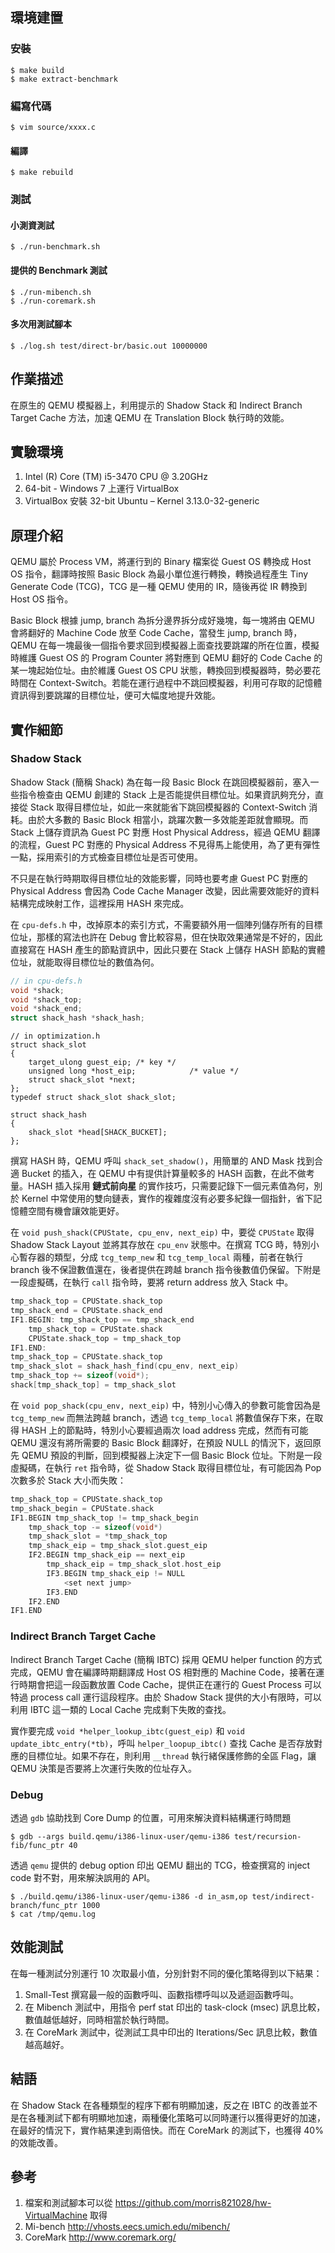 ## 環境建置 ##

### 安裝 ###

```
$ make build
$ make extract-benchmark
```

### 編寫代碼 ###

```
$ vim source/xxxx.c
```

#### 編譯 ####

```
$ make rebuild
```

### 測試 ###

#### 小測資測試 ####

```
$ ./run-benchmark.sh
```

#### 提供的 Benchmark 測試 ####

```
$ ./run-mibench.sh
$ ./run-coremark.sh
```

#### 多次用測試腳本 ####

```
$ ./log.sh test/direct-br/basic.out 10000000
```

## 作業描述 ##

在原生的 QEMU 模擬器上，利用提示的 Shadow Stack 和 Indirect Branch Target Cache 方法，加速 QEMU 在 Translation Block 執行時的效能。

## 實驗環境 ##

1.	Intel (R) Core (TM) i5-3470 CPU @ 3.20GHz
2.	64-bit - Windows 7 上運行 VirtualBox
3.	VirtualBox 安裝 32-bit Ubuntu – Kernel 3.13.0-32-generic

## 原理介紹 ##

QEMU 屬於 Process VM，將運行到的 Binary 檔案從 Guest OS 轉換成 Host OS 指令，翻譯時按照 Basic Block 為最小單位進行轉換，轉換過程產生 Tiny Generate Code (TCG)，TCG 是一種 QEMU 使用的 IR，隨後再從 IR 轉換到 Host OS 指令。

Basic Block 根據 jump, branch 為拆分邊界拆分成好幾塊，每一塊將由 QEMU 會將翻好的 Machine Code 放至 Code Cache，當發生 jump, branch 時，QEMU 在每一塊最後一個指令要求回到模擬器上面查找要跳躍的所在位置，模擬時維護 Guest OS 的 Program Counter 將對應到 QEMU 翻好的 Code Cache 的某一塊起始位址。由於維護 Guest OS CPU 狀態，轉換回到模擬器時，勢必要花時間在 Context-Switch。若能在運行過程中不跳回模擬器，利用可存取的記憶體資訊得到要跳躍的目標位址，便可大幅度地提升效能。

## 實作細節 ##

### Shadow Stack ###

Shadow Stack (簡稱 Shack) 為在每一段 Basic Block 在跳回模擬器前，塞入一些指令檢查由 QEMU 創建的 Stack 上是否能提供目標位址。如果資訊夠充分，直接從 Stack 取得目標位址，如此一來就能省下跳回模擬器的 Context-Switch 消耗。由於大多數的 Basic Block 相當小，跳躍次數一多效能差距就會顯現。而 Stack 上儲存資訊為 Guest PC 對應 Host Physical Address，經過 QEMU 翻譯的流程，Guest PC 對應的 Physical Address 不見得馬上能使用，為了更有彈性一點，採用索引的方式檢查目標位址是否可使用。

不只是在執行時期取得目標位址的效能影響，同時也要考慮 Guest PC 對應的 Physical Address 會因為 Code Cache Manager 改變，因此需要效能好的資料結構完成映射工作，這裡採用 HASH 來完成。

在 `cpu-defs.h` 中，改掉原本的索引方式，不需要額外用一個陣列儲存所有的目標位址，那樣的寫法也許在 Debug 會比較容易，但在快取效果通常是不好的，因此直接寫在 HASH 產生的節點資訊中，因此只要在 Stack 上儲存 HASH 節點的實體位址，就能取得目標位址的數值為何。

```cpp
// in cpu-defs.h
void *shack;
void *shack_top;
void *shack_end;
struct shack_hash *shack_hash;
```

```
// in optimization.h
struct shack_slot 
{
	target_ulong guest_eip;	/* key */
	unsigned long *host_eip;			/* value */
	struct shack_slot *next;
};
typedef struct shack_slot shack_slot;

struct shack_hash
{
	shack_slot *head[SHACK_BUCKET];
};
```

撰寫 HASH 時，QEMU 呼叫 `shack_set_shadow()`，用簡單的 AND Mask 找到合適 Bucket 的插入，在 QEMU 中有提供計算量較多的 HASH 函數，在此不做考量。HASH 插入採用 __鏈式前向星__ 的實作技巧，只需要記錄下一個元素值為何，別於 Kernel 中常使用的雙向鏈表，實作的複雜度沒有必要多紀錄一個指針，省下記憶體空間有機會讓效能更好。

在 `void push_shack(CPUState, cpu_env, next_eip)` 中，要從 `CPUState` 取得 Shadow Stack Layout 並將其存放在 `cpu_env` 狀態中。在撰寫 TCG 時，特別小心暫存器的類型，分成 `tcg_temp_new` 和 `tcg_temp_local` 兩種，前者在執行 branch 後不保證數值還在，後者提供在跨越 branch 指令後數值仍保留。下附是一段虛擬碼，在執行 `call` 指令時，要將 return address 放入 Stack 中。

```cpp
tmp_shack_top = CPUState.shack_top
tmp_shack_end = CPUState.shack_end
IF1.BEGIN: tmp_shack_top == tmp_shack_end
	tmp_shack_top = CPUState.shack
	CPUState.shack_top = tmp_shack_top
IF1.END:
tmp_shack_top = CPUState.shack_top
tmp_shack_slot = shack_hash_find(cpu_env, next_eip)
tmp_shack_top += sizeof(void*);
shack[tmp_shack_top] = tmp_shack_slot
```

在 `void pop_shack(cpu_env, next_eip)` 中，特別小心傳入的參數可能會因為是 `tcg_temp_new` 而無法跨越 branch，透過 `tcg_temp_local` 將數值保存下來，在取得 HASH 上的節點時，特別小心要經過兩次 load address 完成，然而有可能 QEMU 還沒有將所需要的 Basic Block 翻譯好，在預設 NULL 的情況下，返回原先 QEMU 預設的判斷，回到模擬器上決定下一個 Basic Block 位址。下附是一段虛擬碼，在執行 `ret` 指令時，從 Shadow Stack 取得目標位址，有可能因為 Pop 次數多於 Stack 大小而失敗：

```cpp
tmp_shack_top = CPUState.shack_top
tmp_shack_begin = CPUState.shack
IF1.BEGIN tmp_shack_top != tmp_shack_begin
	tmp_shack_top -= sizeof(void*)
	tmp_shack_slot = *tmp_shack_top
	tmp_shack_eip = tmp_shack_slot.guest_eip
	IF2.BEGIN tmp_shack_eip == next_eip
		tmp_shack_eip = tmp_shack_slot.host_eip
		IF3.BEGIN tmp_shack_eip != NULL
			<set next jump>
		IF3.END
	IF2.END
IF1.END
```

### Indirect Branch Target Cache ###

Indirect Branch Target Cache (簡稱 IBTC) 採用 QEMU helper function 的方式完成，QEMU 會在編譯時期翻譯成 Host OS 相對應的 Machine Code，接著在運行時期會把這一段函數放置 Code Cache，提供正在運行的 Guest Process 可以特過 process call 運行這段程序。由於 Shadow Stack 提供的大小有限時，可以利用 IBTC 這一類的 Local Cache 完成剩下失敗的查找。

實作要完成 `void *helper_lookup_ibtc(guest_eip)` 和 `void update_ibtc_entry(*tb)`，呼叫 `helper_loopup_ibtc()` 查找 Cache 是否存放對應的目標位址。如果不存在，則利用 `__thread` 執行緒保護修飾的全區 Flag，讓 QEMU 決策是否要將上次運行失敗的位址存入。

### Debug ###

透過 `gdb` 協助找到 Core Dump 的位置，可用來解決資料結構運行時問題

```
$ gdb --args build.qemu/i386-linux-user/qemu-i386 test/recursion-fib/func_ptr 40
```

透過 `qemu` 提供的 debug option 印出 QEMU 翻出的 TCG，檢查撰寫的 inject code 對不對，用來解決誤用的 API。

```
$ ./build.qemu/i386-linux-user/qemu-i386 -d in_asm,op test/indirect-branch/func_ptr 1000
$ cat /tmp/qemu.log
```

## 效能測試 ##

在每一種測試分別運行 10 次取最小值，分別針對不同的優化策略得到以下結果：
1.	Small-Test 撰寫最一般的函數呼叫、函數指標呼叫以及遞迴函數呼叫。
2.	在 Mibench 測試中，用指令 perf stat 印出的 task-clock (msec) 訊息比較，數值越低越好，同時相當於執行時間。
3.	在 CoreMark 測試中，從測試工具中印出的 Iterations/Sec 訊息比較，數值越高越好。


## 結語 ##

在 Shadow Stack 在各種類型的程序下都有明顯加速，反之在 IBTC 的改善並不是在各種測試下都有明顯地加速，兩種優化策略可以同時運行以獲得更好的加速，在最好的情況下，實作結果達到兩倍快。而在 CoreMark 的測試下，也獲得 40% 的效能改善。

## 參考 ##

1.	檔案和測試腳本可以從 https://github.com/morris821028/hw-VirtualMachine 取得
2.	Mi-bench http://vhosts.eecs.umich.edu/mibench/
3.	CoreMark http://www.coremark.org/

